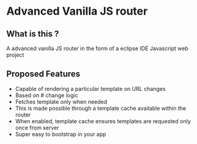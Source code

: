 # Advanced Vanilla JS router

## What is this ?

A advanced vanilla JS router in the form of a eclipse IDE
Javascript web project

## Proposed Features

- Capable of rendering a particular template on URL changes
- Based on # change logic
- Fetches template only when needed
- This is made possible through a template cache available within the router
- When enabled, template cache ensures templates are requested only once from server
- Super easy to bootstrap in your app